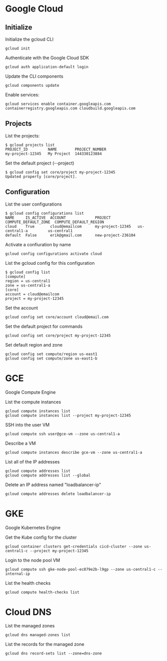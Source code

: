 # Google Cloud

## Initialize 

Initialize the gcloud CLI

```
gcloud init
```

Authenticate with the Google Cloud SDK

```
gcloud auth application-default login
``` 

Update the CLI components

```
gcloud components update
```

Enable services:

```
gcloud services enable container.googleapis.com containerregistry.googleapis.com cloudbuild.googleapis.com
```

## Projects

List the projects:

```
$ gcloud projects list
PROJECT_ID         NAME        PROJECT_NUMBER
my-project-12345   My Project  144330123884
```

Set the default project (--project)

```
$ gcloud config set core/project my-project-12345
Updated property [core/project].
```

## Configuration

List the user configurations

```
$ gcloud config configurations list
NAME     IS_ACTIVE  ACCOUNT             PROJECT            COMPUTE_DEFAULT_ZONE  COMPUTE_DEFAULT_REGION
cloud    True       cloud@emailcom      my-project-12345   us-central1-a         us-central1
default  False      erik@gmail.com      new-project-236104
```

Activate a confiuration by name

```
gcloud config configurations activate cloud
```

List the gcloud config for this configuration

```
$ gcloud config list
[compute]
region = us-central1
zone = us-central1-a
[core]
account = cloud@emailcom
project = my-project-12345
```

Set the account

```
gcloud config set core/account cloud@email.com
``` 

Set the default project for commands

```
gcloud config set core/project my-project-12345
```

Set  default region and zone
```
gcloud config set compute/region us-east1
gcloud config set compute/zone us-east1-b
``` 

# GCE

Google Compute Engine

List the compute instances

```
gcloud compute instances list
gcloud compute instances list --project my-project-12345
```

SSH into the user VM

```
gcloud compute ssh user@gce-vm --zone us-central1-a
```

Describe a VM

```
gcloud compute instances describe gce-vm --zone us-central1-a
```

List all of the IP addresses

```
gcloud compute addresses list
gcloud compute addresses list --global
```

Delete an IP address named "loadbalancer-ip"

```
gcloud compute addresses delete loadbalancer-ip
```

# GKE

Google Kubernetes Engine

Get the Kube config for the cluster

```
gcloud container clusters get-credentials cicd-cluster --zone us-central1-c --project my-project-12345
```

Login to the node pool VM

```
gcloud compute ssh gke-node-pool-ec079e2b-l9gp --zone us-central1-c --internal-ip
```

List the health checks

```
gcloud compute health-checks list
```

# Cloud DNS

List the managed zones
```
gcloud dns managed-zones list
```

List the records for the managed zone

```
gcloud dns record-sets list --zone=dns-zone
```
 